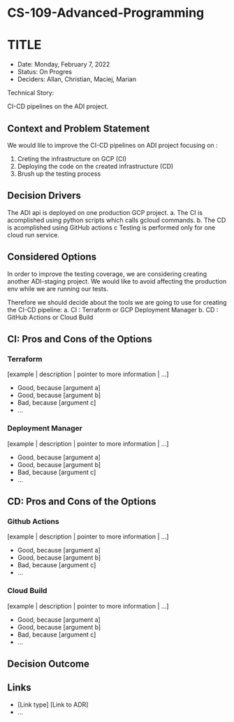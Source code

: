 # CS-109-Advanced-Programming



# TITLE

* Date: Monday, February 7, 2022
* Status: On Progres 
* Deciders: Allan, Christian, Maciej, Marian 

Technical Story: 

CI-CD pipelines on the ADI project.

## Context and Problem Statement
We would lile to improve the CI-CD pipelines on ADI project focusing on : 
1.  Creting the infrastructure on GCP (CI)
2.  Deploying the code on the created infrastructure (CD)
3.  Brush up the testing process


## Decision Drivers <!-- optional -->

The ADI api is deployed on one production GCP project. 
a. The CI is acomplished using python scripts which calls gcloud commands. 
b. The CD is acomplished using GitHub actions
c  Testing is performed only for one cloud run service.

## Considered Options

In order to improve the testing coverage, we are considering creating another ADI-staging project. 
We would like to avoid affecting the production env while we are running our tests. 

Therefore we should decide about the tools we are going to use for creating the CI-CD pipeline: 
a. CI : Terraform or GCP Deployment Manager 
b. CD : GitHub Actions or Cloud Build 


## CI: Pros and Cons of the Options <!-- optional -->

### Terraform 

[example | description | pointer to more information | …] <!-- optional -->

* Good, because [argument a]
* Good, because [argument b]
* Bad, because [argument c]
* … <!-- numbers of pros and cons can vary -->

### Deployment Manager 

[example | description | pointer to more information | …] <!-- optional -->

* Good, because [argument a]
* Good, because [argument b]
* Bad, because [argument c]
* … <!-- numbers of pros and cons can vary -->

## CD: Pros and Cons of the Options <!-- optional -->

### Github Actions

[example | description | pointer to more information | …] <!-- optional -->

* Good, because [argument a]
* Good, because [argument b]
* Bad, because [argument c]
* … <!-- numbers of pros and cons can vary -->

### Cloud Build  

[example | description | pointer to more information | …] <!-- optional -->

* Good, because [argument a]
* Good, because [argument b]
* Bad, because [argument c]
* … <!-- numbers of pros and cons can vary -->


## Decision Outcome


## Links <!-- optional -->

* [Link type] [Link to ADR] <!-- example: Refined by [ADR-0005](0005-example.md) -->
* … <!-- numbers of links can vary -->

